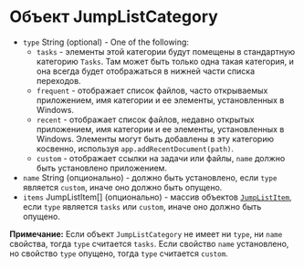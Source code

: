 # Объект JumpListCategory

* `type` String (optional) - One of the following:
  * `tasks` - элементы этой категории будут помещены в стандартную категорию `Tasks`. Там может быть только одна такая категория, и она всегда будет отображаться в нижней части списка переходов.
  * `frequent` - отображает список файлов, часто открываемых приложением, имя категории и ее элементы, установленных в Windows.
  * `recent` - отображает список файлов, недавно открытых приложением, имя категории и ее элементы, установленных в Windows. Элементы могут быть добавлены в эту категорию косвенно, используя `app.addRecentDocument(path)`.
  * `custom` - отображает ссылки на задачи или файлы, `name` должно быть установлено приложением.
* `name` String (опционально) - должно быть установлено, если `type` является `custom`, иначе оно должно быть опущено.
* `items` JumpListItem[] (опционально) - массив объектов [`JumpListItem`](jump-list-item.md), если `type` является `tasks` или `custom`, иначе оно должно быть опущено.

**Примечание:** Если объект `JumpListCategory` не имеет ни `type`, ни `name` свойства, тогда `type` считается `tasks`. Если свойство `name` установлено, но свойство `type` опущено, тогда `type` считается `custom`.
